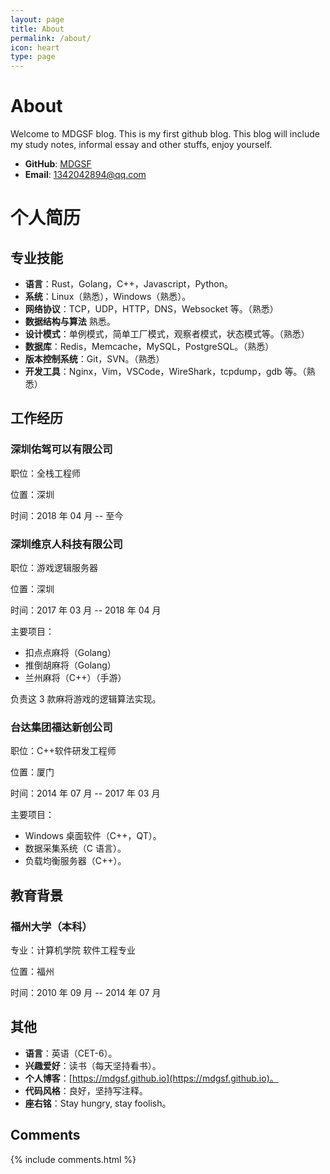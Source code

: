 ```yaml
---
layout: page
title: About
permalink: /about/
icon: heart
type: page
---
```


# About

Welcome to MDGSF blog.
This is my first github blog. This blog will
include my study notes, informal essay and other
stuffs, enjoy yourself.

* **GitHub**: [MDGSF](https://github.com/MDGSF)
* **Email**: 1342042894@qq.com

# 个人简历

## 专业技能

* **语言**：Rust，Golang，C++，Javascript，Python。
* **系统**：Linux（熟悉），Windows（熟悉）。
* **网络协议**：TCP，UDP，HTTP，DNS，Websocket 等。（熟悉）
* **数据结构与算法** 熟悉。
* **设计模式**：单例模式，简单工厂模式，观察者模式，状态模式等。（熟悉）
* **数据库**：Redis，Memcache，MySQL，PostgreSQL。（熟悉）
* **版本控制系统**：Git，SVN。（熟悉）
* **开发工具**：Nginx，Vim，VSCode，WireShark，tcpdump，gdb 等。（熟悉）

## 工作经历

### 深圳佑驾可以有限公司

职位：全栈工程师

位置：深圳

时间：2018 年 04 月 -- 至今

### 深圳维京人科技有限公司

职位：游戏逻辑服务器

位置：深圳

时间：2017 年 03 月 -- 2018 年 04 月

主要项目：

* 扣点点麻将（Golang）
* 推倒胡麻将（Golang）
* 兰州麻将（C++）（手游）

负责这 3 款麻将游戏的逻辑算法实现。

### 台达集团福达新创公司

职位：C++软件研发工程师

位置：厦门

时间：2014 年 07 月 -- 2017 年 03 月

主要项目：

* Windows 桌面软件（C++，QT）。
* 数据采集系统（C 语言）。
* 负载均衡服务器（C++）。

## 教育背景

### 福州大学（本科）

专业：计算机学院  软件工程专业

位置：福州

时间：2010 年 09 月 -- 2014 年 07 月

## 其他

* **语言**：英语（CET-6）。
* **兴趣爱好**：读书（每天坚持看书）。
* **个人博客**：[https://mdgsf.github.io](https://mdgsf.github.io)。
* **代码风格**：良好，坚持写注释。
* **座右铭**：Stay hungry, stay foolish。

## Comments

{% include comments.html %}
